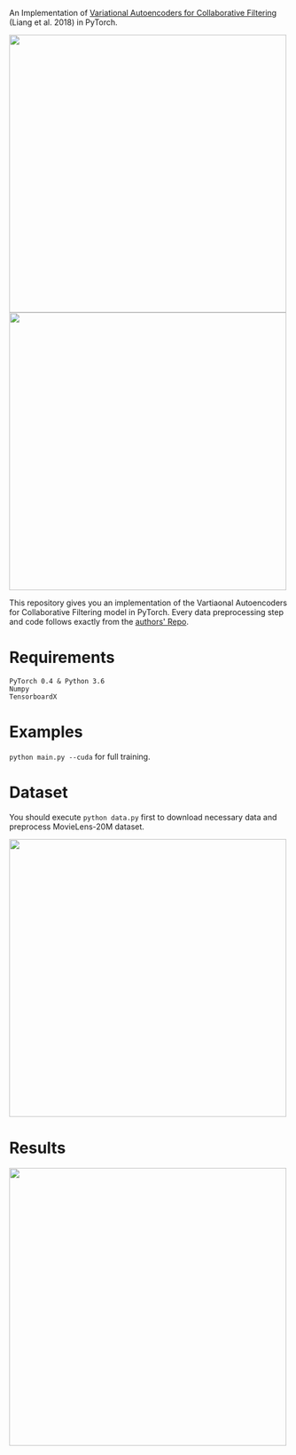 An Implementation of [Variational Autoencoders for Collaborative Filtering](https://arxiv.org/abs/1802.05814) (Liang et al. 2018) in PyTorch.

<img src="https://raw.githubusercontent.com//khanhnamle1994/transfer-rec/tree/master/VAE-CF-PyTorch/pics/vae.png" width="500">

<img src="https://raw.githubusercontent.com//khanhnamle1994/transfer-rec/tree/master/VAE-CF-PyTorch/pics/result.png" width="500">

This repository gives you an implementation of the Vartiaonal Autoencoders for Collaborative Filtering model in PyTorch. Every data preprocessing step and code follows exactly from the [authors' Repo](https://github.com/dawenl/vae_cf).

# Requirements

```
PyTorch 0.4 & Python 3.6
Numpy
TensorboardX
```

# Examples

`python main.py --cuda` for full training.

# Dataset

You should execute `python data.py` first to download necessary data and preprocess MovieLens-20M dataset.

<img src="https://raw.githubusercontent.com//khanhnamle1994/transfer-rec/tree/master/VAE-CF-PyTorch/pics/data.png" width="500">

# Results

<img src="https://raw.githubusercontent.com//khanhnamle1994/transfer-rec/tree/master/VAE-CF-PyTorch/pics/result-experiment.png" width="500">
